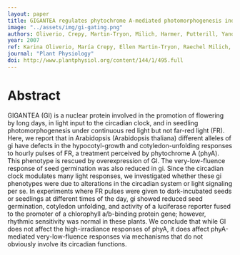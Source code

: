```yaml
---
layout: paper
title: GIGANTEA regulates phytochrome A-mediated photomorphogenesis independently of its role in the circadian clock
image: "../assets/img/gi-gating.png"
authors: Oliverio, Crepy, Martin-Tryon, Milich, Harmer, Putterill, Yanovsky, and Casal
year: 2007
ref: Karina Oliverio, María Crepy, Ellen Martin-Tryon, Raechel Milich, Stacey Harmer, Jo Putterill, Marcelo Yanovsky, and Jorge Casal (2007) <i>Plant Phys</i>
journal: "Plant Physiology"
doi: http://www.plantphysiol.org/content/144/1/495.full
---
```


# Abstract

GIGANTEA (GI) is a nuclear protein involved in the promotion of flowering by long days, in light input to the circadian clock, and in seedling photomorphogenesis under continuous red light but not far-red light (FR). Here, we report that in Arabidopsis (Arabidopsis thaliana) different alleles of gi have defects in the hypocotyl-growth and cotyledon-unfolding responses to hourly pulses of FR, a treatment perceived by phytochrome A (phyA). This phenotype is rescued by overexpression of GI. The very-low-fluence response of seed germination was also reduced in gi. Since the circadian clock modulates many light responses, we investigated whether these gi phenotypes were due to alterations in the circadian system or light signaling per se. In experiments where FR pulses were given to dark-incubated seeds or seedlings at different times of the day, gi showed reduced seed germination, cotyledon unfolding, and activity of a luciferase reporter fused to the promoter of a chlorophyll a/b-binding protein gene; however, rhythmic sensitivity was normal in these plants. We conclude that while GI does not affect the high-irradiance responses of phyA, it does affect phyA-mediated very-low-fluence responses via mechanisms that do not obviously involve its circadian functions.
